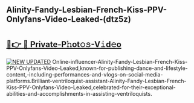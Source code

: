 ## Alinity-Fandy-Lesbian-French-Kiss-PPV-Onlyfans-Video-Leaked-(dtz5z)


# <h2><a href="https://mediaupload.pro?-19M">🔗👉 🔴 Private-P𝚑ot𝚘𝚜-V𝚒d𝚎o</a></h2>

[![NEW UPDATED](https://i.imgur.com/0qMVB7G.gif)](https://mediaupload.pro?-19M)
Online-influencer-Alinity-Fandy-Lesbian-French-Kiss-PPV-Onlyfans-Video-Leaked,known-for-publishing-dance-and-lifestyle-content,-including-performances-and-vlogs-on-social-media-platforms.Brilliant-ventriloquist-assistant-Alinity-Fandy-Lesbian-French-Kiss-PPV-Onlyfans-Video-Leaked,celebrated-for-their-exceptional-abilities-and-accomplishments-in-assisting-ventriloquists.  
